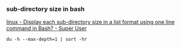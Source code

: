 ###  sub-directory size in bash


[linux - Display each sub-directory size in a list format using one line command in Bash? - Super User](https://superuser.com/questions/554319/display-each-sub-directory-size-in-a-list-format-using-one-line-command-in-bash)




```shell
du -h --max-depth=1 | sort -hr


```
